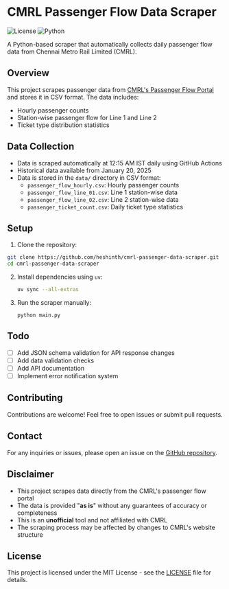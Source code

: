 # CMRL Passenger Flow Data Scraper

![License](https://img.shields.io/github/license/heshinth/cmrl-passenger-data-scraper)
![Python](https://img.shields.io/badge/python-3.12-blue.svg)

A Python-based scraper that automatically collects daily passenger flow data from Chennai Metro Rail Limited (CMRL).

## Overview

This project scrapes passenger data from [CMRL's Passenger Flow Portal](https://commuters-data.chennaimetrorail.org/passengerflow) and stores it in CSV format. The data includes:

- Hourly passenger counts
- Station-wise passenger flow for Line 1 and Line 2
- Ticket type distribution statistics

## Data Collection

- Data is scraped automatically at 12:15 AM IST daily using GitHub Actions
- Historical data available from January 20, 2025
- Data is stored in the `data/` directory in CSV format:
  - `passenger_flow_hourly.csv`: Hourly passenger counts
  - `passenger_flow_line_01.csv`: Line 1 station-wise data
  - `passenger_flow_line_02.csv`: Line 2 station-wise data
  - `passenger_ticket_count.csv`: Daily ticket type statistics

## Setup

1. Clone the repository:

```bash
git clone https://github.com/heshinth/cmrl-passenger-data-scraper.git
cd cmrl-passenger-data-scraper
```

2. Install dependencies using `uv`:

   ```bash
   uv sync --all-extras
   ```

3. Run the scraper manually:
   ```
   python main.py
   ```

## Todo

- [ ] Add JSON schema validation for API response changes
- [ ] Add data validation checks
- [ ] Add API documentation
- [ ] Implement error notification system

## Contributing

Contributions are welcome! Feel free to open issues or submit pull requests.

## Contact

For any inquiries or issues, please open an issue on the [GitHub repository](https://github.com/heshinth/cmrl-passenger-data-scraper/issues).

## Disclaimer

- This project scrapes data directly from the CMRL's passenger flow portal
- The data is provided "**as is**" without any guarantees of accuracy or completeness
- This is an **unofficial** tool and not affiliated with CMRL
- The scraping process may be affected by changes to CMRL's website structure

## License

This project is licensed under the MIT License - see the [LICENSE](LICENSE) file for details.
